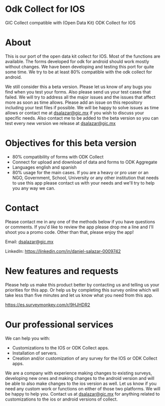 # Odk Collect for IOS
GIC Collect compatible with (Open Data Kit) ODK Collect for IOS

# About

This is our port of the open data kit collect for IOS. Most of the functions are available. The forms developed for odk for android should work mostly without changes. We have been developing and testing this port for quite some time. We try to be at least 80% compatible with the odk collect for android.

We still consider this a beta version. Please let us know of any bugs you find when you test your forms. Also please send us your test cases that failed. We will try to address all the major issues and the issues that affect more as soon as time allows. Please add an issue on this repository including your test files if possible. We will be happy to solve issues as time allows or contact me at dsalazar@gic.mx if you wish to discuss your specific needs. Also contact me to be added to the beta version so you can test every new version we release at dsalazar@gic.mx 

# Objectives for this beta version

- 80% compatibility of forms with ODK Collect
- Connect for upload and download of data and forms to ODK Aggregate
- Languages english and spanish
- 80% usage for the main cases. If you are a heavy or pro user or an NGO, Government, School, University or any other institution that needs to use this app please contact us with your needs and we'll try to help you any way we can.

# Contact

Please contact me in any one of the methods below if you have questions or comments. If you'd like to review the app please drop me a line and I'll shoot you a promo code. Other than that, please enjoy the app!

Email: dsalazar@gic.mx

LinkedIn: https://linkedin.com/in/daniel-salazar-0009742  

# New features and requests

Please help us make this product better by contacting us and telling us your priorities for this app. Or help us by completing this survey online which will take less than five minutes and let us know what you need from this app.

https://es.surveymonkey.com/r/9HJHDR2

# Our professional services

We can help you with:

- Customizations to the IOS or ODK Collect apps.
- Installation of servers.
- Creation and/or customization of any survey for the IOS or ODK Collect apps.

We are a company with experience making changes to existing surveys, developing new ones and making changes to the android version and will be able to also make changes to the ios version as well. Let us know if you need any custom work or functions on either of those two platforms. We will be happy to help you. Contact us at dsalazar@gic.mx for anything related to customizations to the ios or android versions of collect.



